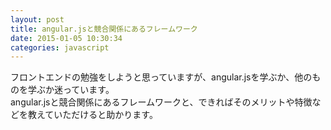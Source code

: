 ```yaml
---
layout: post
title: angular.jsと競合関係にあるフレームワーク
date: 2015-01-05 10:30:34
categories: javascript
---
```

<!-- {% raw %} -->
<p>フロントエンドの勉強をしようと思っていますが、angular.jsを学ぶか、他のものを学ぶか迷っています。<br>
angular.jsと競合関係にあるフレームワークと、できればそのメリットや特徴などを教えていただけると助かります。</p>
<!-- {% endraw %} -->
